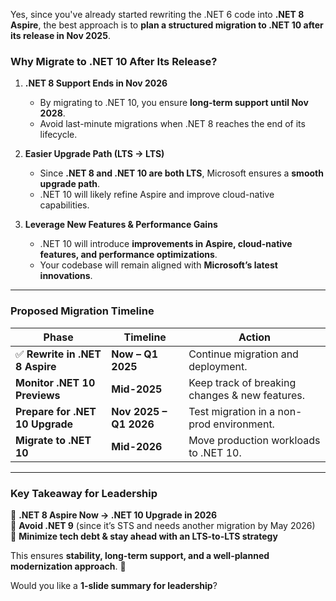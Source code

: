 Yes, since you've already started rewriting the .NET 6 code into **.NET 8 Aspire**, the best approach is to **plan a structured migration to .NET 10 after its release in Nov 2025**.  

### **Why Migrate to .NET 10 After Its Release?**  
1. **.NET 8 Support Ends in Nov 2026**  
   - By migrating to .NET 10, you ensure **long-term support until Nov 2028**.
   - Avoid last-minute migrations when .NET 8 reaches the end of its lifecycle.

2. **Easier Upgrade Path (LTS → LTS)**  
   - Since **.NET 8 and .NET 10 are both LTS**, Microsoft ensures a **smooth upgrade path**.
   - .NET 10 will likely refine Aspire and improve cloud-native capabilities.

3. **Leverage New Features & Performance Gains**  
   - .NET 10 will introduce **improvements in Aspire, cloud-native features, and performance optimizations**.
   - Your codebase will remain aligned with **Microsoft’s latest innovations**.

---

### **Proposed Migration Timeline**
| **Phase**  | **Timeline**  | **Action**  |
|------------|--------------|-------------|
| ✅ **Rewrite in .NET 8 Aspire** | **Now – Q1 2025** | Continue migration and deployment. |
| **Monitor .NET 10 Previews** | **Mid-2025** | Keep track of breaking changes & new features. |
| **Prepare for .NET 10 Upgrade** | **Nov 2025 – Q1 2026** | Test migration in a non-prod environment. |
| **Migrate to .NET 10** | **Mid-2026** | Move production workloads to .NET 10. |

---

### **Key Takeaway for Leadership**
📌 **.NET 8 Aspire Now → .NET 10 Upgrade in 2026**  
📌 **Avoid .NET 9** (since it’s STS and needs another migration by May 2026)  
📌 **Minimize tech debt & stay ahead with an LTS-to-LTS strategy**  

This ensures **stability, long-term support, and a well-planned modernization approach**. 🚀  

Would you like a **1-slide summary for leadership**?